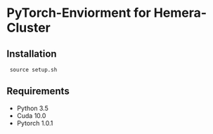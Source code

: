 # PyTorch-Enviorment for Hemera-Cluster

## Installation
```
 source setup.sh 
```


## Requirements 
 - Python 3.5 
 - Cuda 10.0 
 - Pytorch 1.0.1 
 
